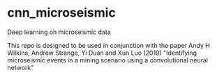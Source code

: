 # cnn_microseismic
Deep learning on microseismic data

This repo is designed to be used in conjunction with the paper
Andy H Wilkins, Andrew Strange, Yi Duan and Xun Luo (2019) "Identifying microseismic events in a mining scenario using a convolutional neural network"
